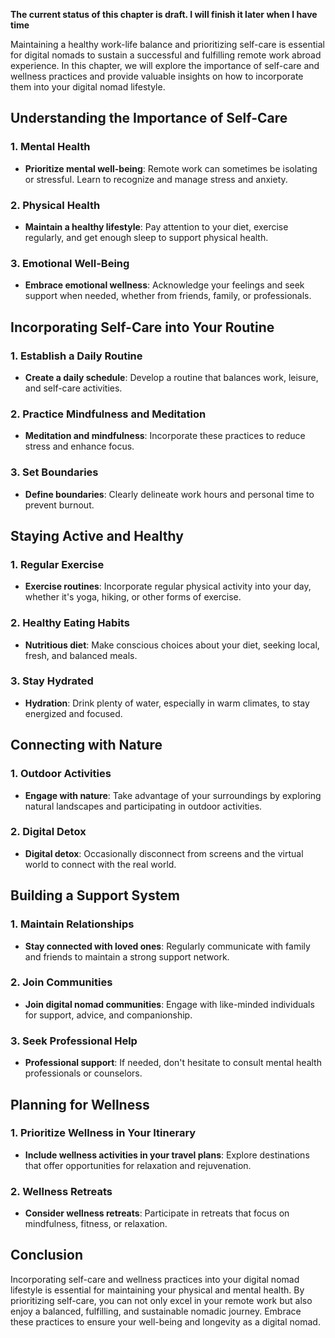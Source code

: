 **The current status of this chapter is draft. I will finish it later when I have time**

Maintaining a healthy work-life balance and prioritizing self-care is essential for digital nomads to sustain a successful and fulfilling remote work abroad experience. In this chapter, we will explore the importance of self-care and wellness practices and provide valuable insights on how to incorporate them into your digital nomad lifestyle.

**Understanding the Importance of Self-Care**
---------------------------------------------

### **1. Mental Health**

* **Prioritize mental well-being**: Remote work can sometimes be isolating or stressful. Learn to recognize and manage stress and anxiety.

### **2. Physical Health**

* **Maintain a healthy lifestyle**: Pay attention to your diet, exercise regularly, and get enough sleep to support physical health.

### **3. Emotional Well-Being**

* **Embrace emotional wellness**: Acknowledge your feelings and seek support when needed, whether from friends, family, or professionals.

**Incorporating Self-Care into Your Routine**
---------------------------------------------

### **1. Establish a Daily Routine**

* **Create a daily schedule**: Develop a routine that balances work, leisure, and self-care activities.

### **2. Practice Mindfulness and Meditation**

* **Meditation and mindfulness**: Incorporate these practices to reduce stress and enhance focus.

### **3. Set Boundaries**

* **Define boundaries**: Clearly delineate work hours and personal time to prevent burnout.

**Staying Active and Healthy**
------------------------------

### **1. Regular Exercise**

* **Exercise routines**: Incorporate regular physical activity into your day, whether it's yoga, hiking, or other forms of exercise.

### **2. Healthy Eating Habits**

* **Nutritious diet**: Make conscious choices about your diet, seeking local, fresh, and balanced meals.

### **3. Stay Hydrated**

* **Hydration**: Drink plenty of water, especially in warm climates, to stay energized and focused.

**Connecting with Nature**
--------------------------

### **1. Outdoor Activities**

* **Engage with nature**: Take advantage of your surroundings by exploring natural landscapes and participating in outdoor activities.

### **2. Digital Detox**

* **Digital detox**: Occasionally disconnect from screens and the virtual world to connect with the real world.

**Building a Support System**
-----------------------------

### **1. Maintain Relationships**

* **Stay connected with loved ones**: Regularly communicate with family and friends to maintain a strong support network.

### **2. Join Communities**

* **Join digital nomad communities**: Engage with like-minded individuals for support, advice, and companionship.

### **3. Seek Professional Help**

* **Professional support**: If needed, don't hesitate to consult mental health professionals or counselors.

**Planning for Wellness**
-------------------------

### **1. Prioritize Wellness in Your Itinerary**

* **Include wellness activities in your travel plans**: Explore destinations that offer opportunities for relaxation and rejuvenation.

### **2. Wellness Retreats**

* **Consider wellness retreats**: Participate in retreats that focus on mindfulness, fitness, or relaxation.

**Conclusion**
--------------

Incorporating self-care and wellness practices into your digital nomad lifestyle is essential for maintaining your physical and mental health. By prioritizing self-care, you can not only excel in your remote work but also enjoy a balanced, fulfilling, and sustainable nomadic journey. Embrace these practices to ensure your well-being and longevity as a digital nomad.
